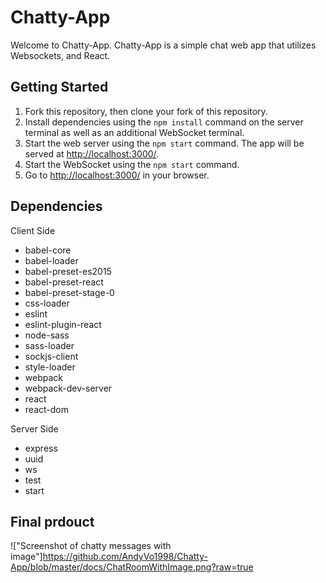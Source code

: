 # Chatty-App

Welcome to Chatty-App. Chatty-App is a simple chat web app that utilizes Websockets, and React.

## Getting Started

1. Fork this repository, then clone your fork of this repository.
2. Install dependencies using the `npm install` command on the server terminal as well as an additional WebSocket terminal.
3. Start the web server using the `npm start` command. The app will be served at <http://localhost:3000/>.
4. Start the WebSocket using the `npm start` command.
5. Go to <http://localhost:3000/> in your browser.

## Dependencies

Client Side
  - babel-core
  - babel-loader
  - babel-preset-es2015
  - babel-preset-react
  - babel-preset-stage-0
  - css-loader
  - eslint
  - eslint-plugin-react
  - node-sass
  - sass-loader
  - sockjs-client
  - style-loader
  - webpack
  - webpack-dev-server
  - react
  - react-dom

Server Side
  - express
  - uuid
  - ws
  - test
  - start

## Final prdouct

!["Screenshot of chatty messages with image"]https://github.com/AndyVo1998/Chatty-App/blob/master/docs/ChatRoomWithImage.png?raw=true